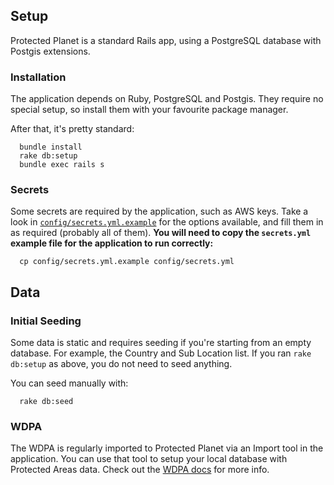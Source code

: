 ## Setup

Protected Planet is a standard Rails app, using a PostgreSQL database with
Postgis extensions.

### Installation

The application depends on Ruby, PostgreSQL and Postgis. They require no
special setup, so install them with your favourite package manager.

After that, it's pretty standard:

```
  bundle install
  rake db:setup
  bundle exec rails s
```

### Secrets

Some secrets are required by the application, such as AWS keys. Take a
look in [`config/secrets.yml.example`](config/secrets.yml.example) for
the options available, and fill them in as required (probably all of
them). **You will need to copy the `secrets.yml` example file for the
application to run correctly:**

```
  cp config/secrets.yml.example config/secrets.yml
```

## Data

### Initial Seeding

Some data is static and requires seeding if you're starting from an
empty database. For example, the Country and Sub Location list. If you
ran `rake db:setup` as above, you do not need to seed anything.

You can seed manually with:

```
  rake db:seed
```

### WDPA

The WDPA is regularly imported to Protected Planet via an Import tool in
the application. You can use that tool to setup your local database with
Protected Areas data. Check out the [WDPA docs](wdpa.md) for more info.
